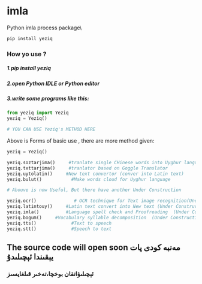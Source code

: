 # imla
Python imla process package\
```python
pip install yeziq
```
### How yo use ?

##### 1.pip install yeziq
##### 2.open Python IDLE or Python editor
##### 3.write some programs like this:
```python
from yeziq import Yeziq
yeziq = Yeziq()

# YOU CAN USE Yeziq's METHOD HERE

```
Above is Forms of basic use , there are more method given:
```python
yeziq = Yeziq()

yeziq.soztarjima()     #tranlate single CHinese words into Uyghur language
yeziq.txttarjima()     #tranlator based on Goggle Translator
yeziq.uytolatin()     #New text convertor (conver into Latin text)
yeziq.bulut()           #Make words cloud for Uyghur language

# Abouve is now Useful, But there have another Under Construction

yeziq.ocr()              # OCR technique for Text image recognition(Under Construction and coming soonly, look at Github EasyOCR)
yeziq.latintouy()     #Latin text convert into New text (Under Construction)
yeziq.imla()          #Language spell check and Proofreading  (Under Construction , Help)
yeziq.bogum()     #Vocabulary syllable decomposition  (Under Construction , Help)
yeziq.tts()             #Text to speech
yeziq.stt()             #Speech to text
```
## The source code will open soon مەنبە كودى پات يېقىندا ئېچىلىدۇ

### ئېچىلىۋاتقان بوخچا،تەخىر قىلغايسىز
